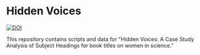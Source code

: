 # Hidden Voices

[![DOI](https://zenodo.org/badge/301451143.svg)](https://zenodo.org/badge/latestdoi/301451143)

This repository contains scripts and data for "Hidden Voices: A Case Study Analysis of Subject Headings for book titles on women in science."
